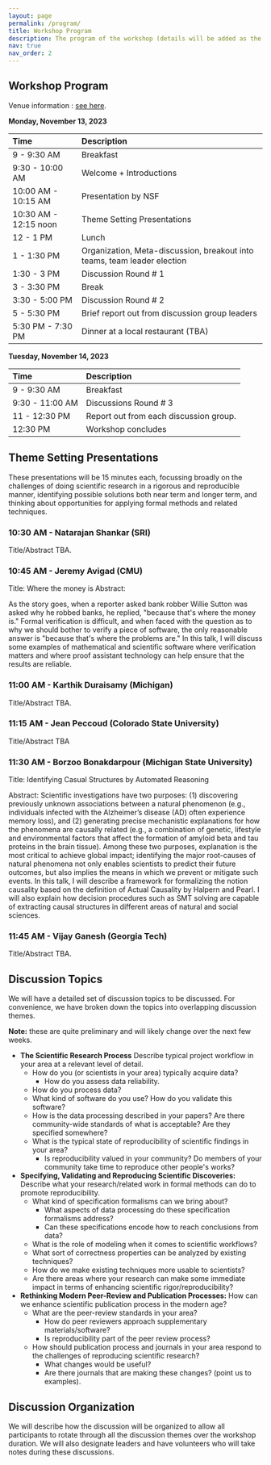 ```yaml
---
layout: page
permalink: /program/
title: Workshop Program
description: The program of the workshop (details will be added as the workshop date approaches).
nav: true
nav_order: 2
---
```


## Workshop Program

Venue information : [see here](https://r2sr.github.io/local/#workshop-venue).

**Monday, November 13, 2023**

|  Time  |   Description  |
| :---- |  :-------      |
| 9 - 9:30 AM |  Breakfast  |
| 9:30 - 10:00 AM |  Welcome + Introductions |
| 10:00 AM - 10:15 AM | Presentation by NSF   |
| 10:30 AM - 12:15  noon | Theme Setting Presentations |
| 12 - 1 PM |  Lunch |
| 1 - 1:30 PM | Organization, Meta-discussion, breakout into teams, team leader election |
| 1:30 - 3 PM | Discussion Round # 1  |
| 3 - 3:30 PM | Break |
| 3:30 - 5:00 PM | Discussion Round # 2 |
| 5 - 5:30 PM | Brief report out from discussion group leaders |
| 5:30 PM - 7:30 PM | Dinner at a local restaurant (TBA)  |

**Tuesday, November 14, 2023**

| Time  |  Description |
| :---- |  :-------      |
| 9 - 9:30 AM |  Breakfast  |
| 9:30 - 11:00 AM |  Discussions Round # 3 |
| 11 - 12:30 PM |  Report out from each discussion group. |
| 12:30 PM  | Workshop concludes |

<p/><p/>

## Theme Setting Presentations

These presentations will be 15 minutes each, focussing broadly on the challenges
of doing scientific research in a rigorous and reproducible manner, identifying
possible solutions both near term and longer term, and thinking about
opportunities for applying formal methods and related techniques.

### 10:30 AM - Natarajan Shankar (SRI)

Title/Abstract TBA.



### 10:45 AM - Jeremy Avigad (CMU)

Title: Where the money is
Abstract: 

As the story goes, when a reporter asked bank robber Willie Sutton was asked why
he robbed banks, he replied, "because that's where the money is." Formal
verification is difficult, and when faced with the question as to why we should
bother to verify a piece of software, the only reasonable answer is "because
that's where the problems are." In this talk, I will discuss some examples of
mathematical and scientific software where verification matters and where proof
assistant technology can help ensure that the results are reliable.


### 11:00 AM - Karthik Duraisamy (Michigan)

Title/Abstract TBA.


### 11:15 AM - Jean Peccoud (Colorado State University)

Title/Abstract TBA

### 11:30 AM - Borzoo Bonakdarpour (Michigan State University)

Title: Identifying Casual Structures by Automated Reasoning
 
Abstract: Scientific investigations have two purposes: (1) discovering previously unknown associations between a natural phenomenon (e.g., individuals infected with the Alzheimer’s disease (AD) often experience memory loss), and (2) generating precise mechanistic explanations for how the phenomena are causally related (e.g., a combination of genetic, lifestyle and environmental factors that affect the formation of amyloid beta and tau proteins in the brain tissue). Among these two purposes, explanation is the most critical to achieve global impact; identifying the major root-causes of natural phenomena not only enables scientists to predict their future outcomes, but also implies the means in which we prevent or mitigate such events. In this talk, I will describe a framework for formalizing the notion causality based on the definition of Actual Causality by Halpern and Pearl. I will also explain how decision procedures such as SMT solving are capable of extracting causal structures in different areas of natural and social sciences.

### 11:45 AM - Vijay Ganesh (Georgia Tech)

Title/Abstract TBA.



## Discussion Topics

We will have a detailed set of discussion topics to be discussed. For convenience, we have broken down the topics into overlapping discussion themes.

**Note:**  these are quite preliminary and will likely change over the next few weeks.

  - **The Scientific Research Process** Describe typical project workflow in your area at a relevant level of detail.
     - How do you (or scientists in your area) typically acquire data?
        - How do you assess data reliability.
     - How do you process data?
     - What kind of software do you use? How do you validate this software?
     - How is the data processing described in your papers? Are there community-wide standards of what is acceptable?  Are they specified somewhere?
     - What is the typical state of reproducibility of scientific findings in your area?
        - Is reproducibility valued in your community? Do members of your community take time to reproduce other people's works?
  - **Specifying, Validating and Reproducing Scientific Discoveries:** Describe what your research/related work in formal methods can do to promote reproducibility.
     - What kind of specification formalisms can we bring about?
        - What aspects of data processing do these specification formalisms address?
        - Can these specifications encode how to reach conclusions from data?
     - What is the role of modeling when it comes to scientific workflows?
     - What sort of correctness properties can be analyzed by existing techniques?
     - How do we make existing techniques more usable to scientists?
     - Are there areas where your research can make some immediate impact in terms of enhancing scientific rigor/reproducibility?
  - **Rethinking Modern Peer-Review and Publication Processes:**  How can we enhance scientific publication process in the modern age?
    - What are the peer-review standards in your area?
       - How do peer reviewers approach supplementary materials/software?
       - Is reproducibility part of the peer review process?
    - How should publication process and journals  in your area respond to the challenges of reproducing scientific research?
      - What changes would be useful?
      - Are there journals that are making these changes? (point us to examples).

## Discussion Organization

We will describe how the discussion will be organized to allow all participants to rotate through all the discussion themes over the workshop duration. We will also designate leaders and have volunteers who will take notes during these discussions.
